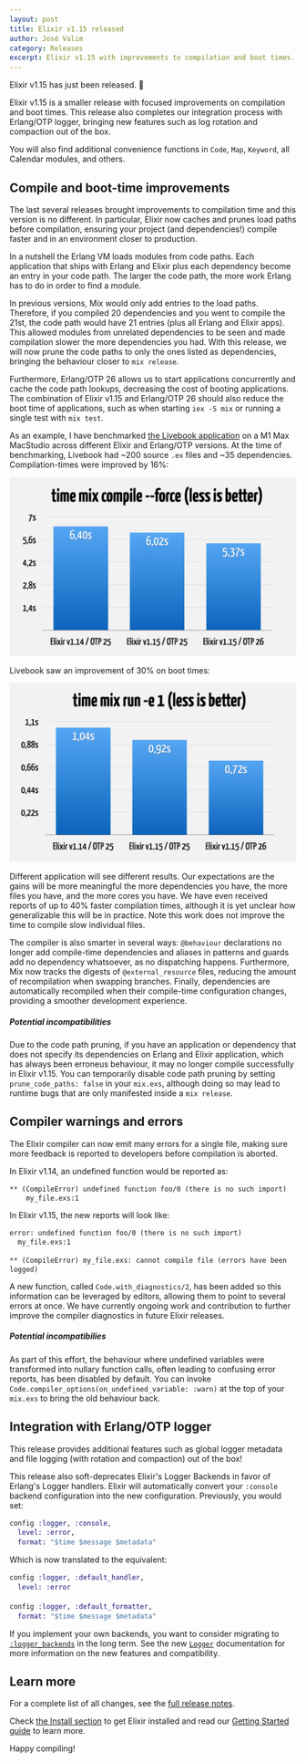 ```yaml
---
layout: post
title: Elixir v1.15 released
author: José Valim
category: Releases
excerpt: Elixir v1.15 with improvements to compilation and boot times.
---
```


Elixir v1.15 has just been released. 🎉

Elixir v1.15 is a smaller release with focused improvements
on compilation and boot times. This release also completes
our integration process with Erlang/OTP logger, bringing new
features such as log rotation and compaction out of the box.

You will also find additional convenience functions in `Code`,
`Map`, `Keyword`, all Calendar modules, and others.

## Compile and boot-time improvements

The last several releases brought improvements to compilation
time and this version is no different. In particular, Elixir
now caches and prunes load paths before compilation, ensuring your
project (and dependencies!) compile faster and in an environment
closer to production.

In a nutshell the Erlang VM loads modules from code paths. Each
application that ships with Erlang and Elixir plus each dependency
become an entry in your code path. The larger the code path, the
more work Erlang has to do in order to find a module.

In previous versions, Mix would only add entries to the load paths.
Therefore, if you compiled 20 dependencies and you went to compile
the 21st, the code path would have 21 entries (plus all Erlang and
Elixir apps). This allowed modules from unrelated dependencies to
be seen and made compilation slower the more dependencies you had.
With this release, we will now prune the code paths to only the ones
listed as dependencies, bringing the behaviour closer to `mix release`.

Furthermore, Erlang/OTP 26 allows us to start applications
concurrently and cache the code path lookups, decreasing the cost of
booting applications. The combination of Elixir v1.15 and Erlang/OTP 26
should also reduce the boot time of applications, such as when starting
`iex -S mix` or running a single test with `mix test`.

As an example, I have benchmarked [the Livebook application](https://github.com/livebook-dev/livebook)
on a M1 Max MacStudio across different Elixir and Erlang/OTP versions.
At the time of benchmarking, Livebook had ~200 source `.ex` files and
~35 dependencies. Compilation-times were improved by 16%:

![Livebook compilation times](/images/contents/livebook-compile-1.15.png)

Livebook saw an improvement of 30% on boot times:

![Livebook boot times](/images/contents/livebook-boot-1.15.png)

Different application will see different results. Our expectations
are the gains will be more meaningful the more dependencies you have,
the more files you have, and the more cores you have. We have even
received reports of up to 40% faster compilation times, although it
is yet unclear how generalizable this will be in practice. Note this
work does not improve the time to compile slow individual files.

The compiler is also smarter in several ways: `@behaviour` declarations
no longer add compile-time dependencies and aliases in patterns and
guards add no dependency whatsoever, as no dispatching happens. Furthermore,
Mix now tracks the digests of `@external_resource` files, reducing the
amount of recompilation when swapping branches. Finally, dependencies
are automatically recompiled when their compile-time configuration changes,
providing a smoother development experience.

##### Potential incompatibilities

Due to the code path pruning, if you have an application or dependency
that does not specify its dependencies on Erlang and Elixir application,
which has always been erroneus behaviour, it may no longer compile
successfully in Elixir v1.15. You can temporarily disable code path pruning
by setting `prune_code_paths: false` in your `mix.exs`, although doing so
may lead to runtime bugs that are only manifested inside a `mix release`.

## Compiler warnings and errors

The Elixir compiler can now emit many errors for a single file, making
sure more feedback is reported to developers before compilation is aborted.

In Elixir v1.14, an undefined function would be reported as:

    ** (CompileError) undefined function foo/0 (there is no such import)
        my_file.exs:1

In Elixir v1.15, the new reports will look like:

    error: undefined function foo/0 (there is no such import)
      my_file.exs:1

    ** (CompileError) my_file.exs: cannot compile file (errors have been logged)

A new function, called `Code.with_diagnostics/2`, has been added so this
information can be leveraged by editors, allowing them to point to several
errors at once. We have currently ongoing work and contribution to further
improve the compiler diagnostics in future Elixir releases.

##### Potential incompatibilies

As part of this effort, the behaviour where undefined variables were transformed
into nullary function calls, often leading to confusing error reports, has
been disabled by default. You can invoke `Code.compiler_options(on_undefined_variable: :warn)`
at the top of your `mix.exs` to bring the old behaviour back.

## Integration with Erlang/OTP logger

This release provides additional features such as global logger
metadata and file logging (with rotation and compaction) out of the box!

This release also soft-deprecates Elixir's Logger Backends in
favor of Erlang's Logger handlers. Elixir will automatically
convert your `:console` backend configuration into the new
configuration. Previously, you would set:

```elixir
config :logger, :console,
  level: :error,
  format: "$time $message $metadata"
```

Which is now translated to the equivalent:

```elixir
config :logger, :default_handler,
  level: :error

config :logger, :default_formatter,
  format: "$time $message $metadata"
```

If you implement your own backends, you want to consider migrating to
[`:logger_backends`](https://github.com/elixir-lang/logger_backends)
in the long term. See the new [`Logger`](https://hexdocs.pm/logger)
documentation for more information on the new features and compatibility.

## Learn more

For a complete list of all changes, see the
[full release notes](https://github.com/elixir-lang/elixir/releases/tag/v1.15.0).

Check [the Install section](/install.html) to get Elixir installed and
read our [Getting Started guide](http://elixir-lang.org/getting-started/introduction.html)
to learn more.

Happy compiling!
